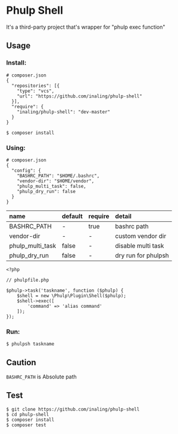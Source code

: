 # Phulp Shell

It's a third-party project that's wrapper for "phulp exec function"

## Usage

### Install:

```
# composer.json
{
  "repositories": [{
    "type": "vcs",
    "url": "https://github.com/inaling/phulp-shell"
  }],
  "require": {
    "inaling/phulp-shell": "dev-master"
  }
}
```

```
$ composer install
```

### Using:

```
# composer.json
{
  "config": {
    "BASHRC_PATH": "$HOME/.bashrc",
    "vendor-dir": "$HOME/vendor",
    "phulp_multi_task": false,
    "phulp_dry_run": false
  }
}
```

|name|default|require|detail|
|:---|:---|:---|:---|
|BASHRC_PATH|-|true|bashrc path|
|vendor-dir|-|-|custom vendor dir|
|phulp_multi_task|false|-|disable multi task|
|phulp_dry_run|false|-|dry run for phulpsh|

```
<?php

// phulpfile.php

$phulp->task('taskname', function ($phulp) {
    $shell = new \Phulp\Plugin\Shell($phulp);
    $shell->exec([
        'command' => 'alias command'
    ]);
});
```

### Run:

```
$ phulpsh taskname
```

## Caution

``BASHRC_PATH`` is Absolute path

## Test

```
$ git clone https://github.com/inaling/phulp-shell
$ cd phulp-shell
$ composer install
$ composer test
```
